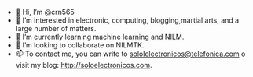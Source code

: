 - 👋 Hi, I’m @crn565
- 👀 I’m interested in electronic, computing, blogging,martial arts, and a large number of matters.
- 🌱 I’m currently learning machine learning and NILM.
- 💞️ I’m looking to collaborate on NILMTK.
- 📫 To contact me, you can write to sololelectronicos@telefonica.com o visit my blog: http://soloelectronicos.com.

<!---
crn565/crn565 is a ✨ special ✨ repository because its `README.md` (this file) appears on your GitHub profile.
You can click the Preview link to take a look at your changes.
--->
